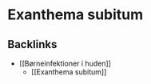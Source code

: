 # Exanthema subitum
## Backlinks
* [[Børneinfektioner i huden]]
	* [[Exanthema subitum]]

<!-- #anki/tag/med/Derma #anki/deck/Medicine #anki/tag/med/GP #anki/tag/med/Infectious -->

<!-- {BearID:7EBB0094-D1DC-4DFC-A20A-2DF084362948-62499-00007E8E251624D0} -->
